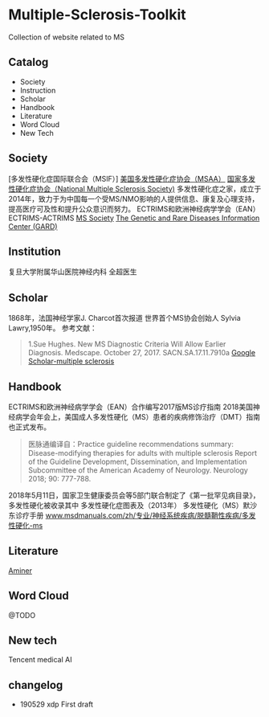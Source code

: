 # Multiple-Sclerosis-Toolkit

Collection of website related to MS

## Catalog

- Society
- Instruction
- Scholar
- Handbook
- Literature
- Word Cloud
- New Tech

## Society

[多发性硬化症国际联合会（MSIF）]
[美国多发性硬化症协会（MSAA）](https://www.nationalmssociety.org/)
[国家多发性硬化症协会（National Multiple Sclerosis Society)](https://mymsaa.org/)
多发性硬化症之家，成立于2014年，致力于为中国每一个受MS/NMO影响的人提供信息、康复及心理支持，提高医疗可及性和提升公众意识而努力。
ECTRIMS和欧洲神经病学学会（EAN）ECTRIMS-ACTRIMS
[MS Society](https://www.mssociety.org.uk/)
[The Genetic and Rare Diseases Information Center (GARD)](https://rarediseases.info.nih.gov/diseases/10255/multiple-sclerosis)

## Institution

复旦大学附属华山医院神经内科 全超医生

## Scholar

1868年，法国神经学家J. Charcot首次报道
世界首个MS协会创始人 Sylvia Lawry,1950年。
参考文献：
> 1.Sue Hughes. New MS Diagnostic Criteria Will Allow Earlier Diagnosis. Medscape. October 27, 2017.
SACN.SA.17.11.7910a
[Google Scholar-multiple sclerosis](https://scholar.google.com.hk/citations?view_op=search_authors&hl=zh-CN&mauthors=label:multiple_sclerosis)

## Handbook

ECTRIMS和欧洲神经病学学会（EAN）合作编写2017版MS诊疗指南
2018美国神经病学会年会上，美国成人多发性硬化（MS）患者的疾病修饰治疗（DMT）指南也正式发布。

> 医脉通编译自：Practice guideline recommendations summary: Disease-modifying therapies for adults with multiple sclerosis Report of the Guideline Development, Dissemination, and Implementation Subcommittee of the American Academy of Neurology. Neurology 2018; 90: 777-788.

2018年5月11日，国家卫生健康委员会等5部门联合制定了《第一批罕见病目录》，多发性硬化被收录其中
多发性硬化症图表及（2013年）
多发性硬化（MS）默沙东诊疗手册
www.msdmanuals.com/zh/专业/神经系统疾病/脱髓鞘性疾病/多发性硬化-ms

## Literature

[Aminer](http://trend.aminer.cn/topic/trend?query=multiple%20sclerosis)

## Word Cloud

@TODO

## New tech

Tencent medical AI 

## changelog

- 190529 xdp First draft

